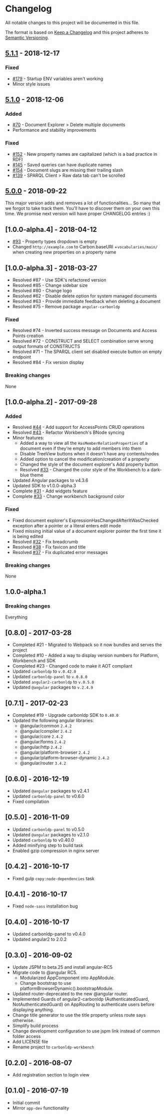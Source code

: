# Changelog

All notable changes to this project will be documented in this file.

The format is based on [Keep a Changelog]
and this project adheres to [Semantic Versioning].

<!-- ## [Unreleased] -->
<!-- ### Added -->

<!-- ### Fixed -->

<!-- ### Breaking Changes -->

## [5.1.1] - 2018-12-17

### Fixed

- [#179](https://github.com/CarbonLDP/carbonldp-workbench/issues/179) - Startup ENV variables aren't working
- Minor style issues

## [5.1.0] - 2018-12-06

### Added

- [#70](https://github.com/CarbonLDP/carbonldp-workbench/issues/70) - Document Explorer > Delete multiple documents
- Performance and stability improvements

### Fixed

- [#152](https://github.com/CarbonLDP/carbonldp-workbench/issues/152) - New property names are capitalized (which is a bad practice in RDF)
- [#145](https://github.com/CarbonLDP/carbonldp-workbench/issues/145) - Saved queries can have duplicate names
- [#154](https://github.com/CarbonLDP/carbonldp-workbench/issues/154) - Document slugs are missing their trailing slash
- [#139](https://github.com/CarbonLDP/carbonldp-workbench/issues/139) - SPARQL Client > Raw data tab can't be scrolled

## [5.0.0] - 2018-09-22

This major version adds and removes a lot of functionalities... So many that we forgot to take track them. You'll have to discover them
on your own this time. We promise next version will have proper CHANGELOG entries :)

## [1.0.0-alpha.4] - 2018-04-12

- [#93](https://github.com/CarbonLDP/carbonldp-workbench/issues/93) - Property types dropdown is empty
- Changed `http://example.com` to Carbon.baseURI +`vocabularies/main/` when creating new properties on a property name

## [1.0.0-alpha.3] - 2018-03-27

- Resolved #87 - Use SDK's refactored version
- Resolved #85 - Change sidebar size
- Resolved #80 - Change logo
- Resolved #62 - Disable delete option for system managed documents
- Resolved #63 - Provide immediate feedback when deleting a document
- Resolved #75 - Remove package `angular-carbonldp`

### Fixed

- Resolved #74 - Inverted success message on Documents and Access Points creation
- Resolved #72 - CONSTRUCT and SELECT combination serve wrong output formats of CONSTRUCTS
- Resolved #71 - The SPARQL client set disabled execute button on empty endpoint
- Resolved #84 - Fix version display

### Breaking changes

None

## [1.0.0-alpha.2] - 2017-09-28

### Added

- Resolved [#44](https://github.com/CarbonLDP/carbonldp-workbench/issues/) - Add support for AccessPoints CRUD operations
- Resolved [#43](https://github.com/CarbonLDP/carbonldp-workbench/issues/43) - Refactor Workbench's BNode syncing
- Minor features:
  - Added a way to view all the `HasMemberRelationProperties` of a document even if they're empty to add members into them
  - Disable TreeView buttons when it doesn't have any contents/nodes
  - Added option to cancel the modification/creation of a property
  - Changed the style of the document explorer's Add property button
  - Resolved [#33](https://github.com/CarbonLDP/carbonldp-workbench/issues/33) - Changed the color style of the Workbench to a dark-blue theme
- Updated Angular packages to v4.3.6
- Updated SDK to v1.0.0-alpha.3
- Complete [#31](https://github.com/CarbonLDP/carbonldp-workbench/issues/31) - Add widgets feature
- Complete [#33](https://github.com/CarbonLDP/carbonldp-workbench/issues/33) - Change workbench background color

### Fixed

- Fixed document explorer's ExpressionHasChangedAfterItWasChecked exception after a pointer or a literal enters edit mode
- Fixed missing initial value of a document explorer pointer the first time it is being edited
- Resolved [#32](https://github.com/CarbonLDP/carbonldp-workbench/issues/32) - Fix breadcrumb
- Resolved [#38](https://github.com/CarbonLDP/carbonldp-workbench/issues/38) - Fix favicon and title
- Resolved [#37](https://github.com/CarbonLDP/carbonldp-workbench/issues/37) - Fix duplicated error messages

### Breaking changes

None

## 1.0.0-alpha.1 

### Breaking changes

Everything

## [0.8.0] - 2017-03-28

- Completed #21 - Migrated to Webpack so it now bundles and serves the project
- Completed #10 - Added a way to display version numbers for Platform, Workbench and SDK 
- Completed #23 - Changed code to make it AOT compliant
- Updated `carbonldp` to `v.0.42.0`
- Updated `carbonldp-panel` to `v.0.8.0`
- Updated `angular2-carbonldp` to `v.0.5.0`
- Updated `@angular` packages to `v.2.4.9`

## [0.7.1] - 2017-02-23

- Completed #19 - Upgrade carbonldp SDK to `0.40.0`
- Updated the following angular libraries:
    - @angular/common `2.4.2`
    - @angular/compiler `2.4.2`
    - @angular/core `2.4.2`
    - @angular/forms `2.4.2`
    - @angular/http `2.4.2`
    - @angular/platform-browser `2.4.2`
    - @angular/platform-browser-dynamic `2.4.2`
    - @angular/router `3.4.2`

## [0.6.0] - 2016-12-19

- Updated `@angular` packages to v2.4.1
- Updated `carbonldp-panel` to v0.6.0
- Fixed compilation

## [0.5.0] - 2016-11-09

- Updated `carbonldp-panel` to v0.5.0
- Updated `@angular` packages to v2.1.0
- Updated `carbonldp` to v0.40.0
- Added minifying step to build task
- Enabled gzip compression in nginx server

## [0.4.2] - 2016-10-17

- Fixed gulp `copy:node-dependencies` task

## [0.4.1] - 2016-10-17

- Fixed `node-sass` installation bug

## [0.4.0] - 2016-10-17

- Updated carbonldp-panel to v0.4.0
- Updated angular2 to 2.0.2

## [0.3.0] - 2016-09-02

- Update JSPM to beta.25 and install angular-RC5
- Migrate code to @angular RC5.
    - Modularized AppComponent into AppModule.
    - Change bootstrap to use platformBrowserDynamic().bootstrapModule.
- Updated router-deprecated to the new @angular router.
- Implemented Guards of angular2-carbonldp (AuthenticatedGuard, NotAuthenticatedGuard) on AppRouting to authenticate users before displaying anything.
- Change title generator to use the title property unless route says otherwise.
- Simplify build process
- Change development configuration to use jspm link instead of common folder access
- Add LICENSE file
- Rename project to `carbonldp-workbench`

## [0.2.0] - 2016-08-07

- Add registration section to login view

## [0.1.0] - 2016-07-19

- Initial commit
- Mirror `app-dev` functionality

[Unreleased]: https://github.com/CarbonLDP/carbonldp-workbench/compare/v5.1.1...HEAD

[5.1.1]: https://github.com/CarbonLDP/carbonldp-workbench/compare/v5.1.0...v5.1.1
[5.1.0]: https://github.com/CarbonLDP/carbonldp-workbench/compare/v5.0.0...v5.1.0
[5.0.0]: https://github.com/CarbonLDP/carbonldp-workbench/compare/v0.8.0...v5.0.0

[Keep a Changelog]: https://keepachangelog.com/en/1.0.0/
[Semantic Versioning]: https://semver.org/spec/v2.0.0.html
